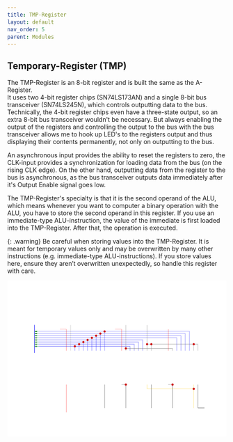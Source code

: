 ```yaml
---
title: TMP-Register
layout: default
nav_order: 5
parent: Modules
---
```


## Temporary-Register (TMP)

The TMP-Register is an 8-bit register and is built the same as the A-Register. <br>
It uses two 4-bit register chips (SN74LS173AN) and a single 8-bit bus transceiver (SN74LS245N), which controls outputting data to the bus. <br>
Technically, the 4-bit register chips even have a three-state output, so an extra 8-bit bus transceiver wouldn't be necessary. But always enabling the output of the registers and controlling the output to the bus with the bus transceiver allows me to hook up LED's to the registers output and thus displaying their contents permanently, not only on outputting to the bus. <br>

An asynchronous input provides the ability to reset the registers to zero, the CLK-input provides a synchronization for loading data from the bus (on the rising CLK edge). On the other hand, outputting data from the register to the bus is asynchronous, as the bus transceiver outputs data immediately after it's Output Enable signal goes low. <br>

The TMP-Register's specialty is that it is the second operand of the ALU, which means whenever you want to computer a binary operation with the ALU, you have to store the second operand in this register. If you use an immediate-type ALU-instruction, the value of the immediate is first loaded into the TMP-Register. After that, the operation is executed.

{: .warning}
Be careful when storing values into the TMP-Register. It is meant for temporary values only and may be overwritten by many other instructions (e.g. immediate-type ALU-instructions). If you store values here, ensure they aren’t overwritten unexpectedly, so handle this register with care.

![TMP-Register schematic](../resources/Wiring%20Diagrams/TMP-Register.svg)
